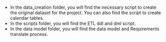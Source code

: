  - In the data_creation folder, you will find the necessary script to create the original dataset for the project. You can also find the script to create calendar tables.
 - In the scripts folder, you will find the ETL ddl and dml script.
 - In the data model folder, you will find the data model and Requirements translate process.
